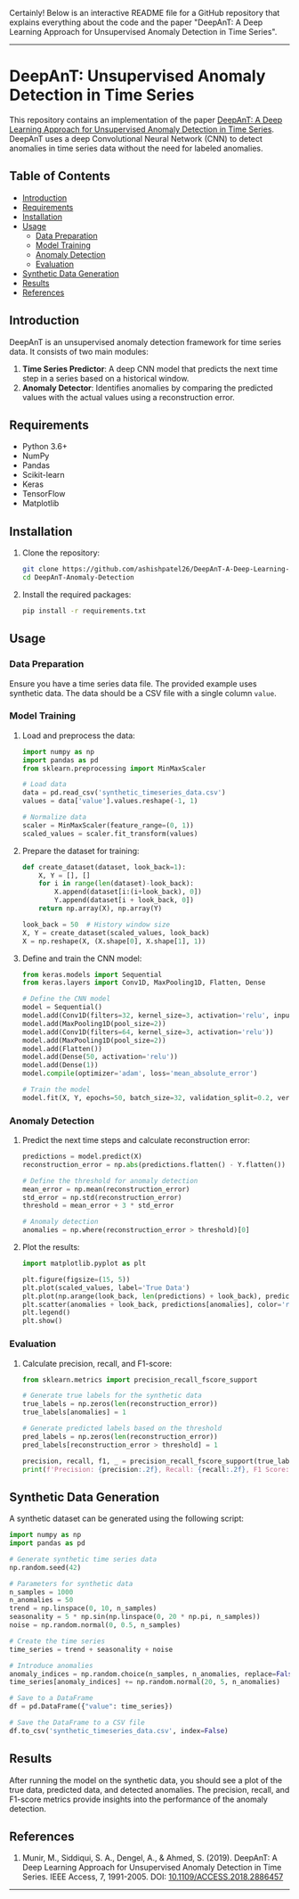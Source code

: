 Certainly! Below is an interactive README file for a GitHub repository that explains everything about the code and the paper "DeepAnT: A Deep Learning Approach for Unsupervised Anomaly Detection in Time Series".

---

# DeepAnT: Unsupervised Anomaly Detection in Time Series

This repository contains an implementation of the paper [DeepAnT: A Deep Learning Approach for Unsupervised Anomaly Detection in Time Series](https://ieeexplore.ieee.org/document/8581424). DeepAnT uses a deep Convolutional Neural Network (CNN) to detect anomalies in time series data without the need for labeled anomalies.

## Table of Contents

- [Introduction](#introduction)
- [Requirements](#requirements)
- [Installation](#installation)
- [Usage](#usage)
  - [Data Preparation](#data-preparation)
  - [Model Training](#model-training)
  - [Anomaly Detection](#anomaly-detection)
  - [Evaluation](#evaluation)
- [Synthetic Data Generation](#synthetic-data-generation)
- [Results](#results)
- [References](#references)

## Introduction

DeepAnT is an unsupervised anomaly detection framework for time series data. It consists of two main modules:
1. **Time Series Predictor**: A deep CNN model that predicts the next time step in a series based on a historical window.
2. **Anomaly Detector**: Identifies anomalies by comparing the predicted values with the actual values using a reconstruction error.

## Requirements

- Python 3.6+
- NumPy
- Pandas
- Scikit-learn
- Keras
- TensorFlow
- Matplotlib

## Installation

1. Clone the repository:
    ```bash
    git clone https://github.com/ashishpatel26/DeepAnT-A-Deep-Learning-Approach-for-Unsupervised-Anomaly-Detection-in-Time-Series.git
    cd DeepAnT-Anomaly-Detection
    ```

2. Install the required packages:
    ```bash
    pip install -r requirements.txt
    ```

## Usage

### Data Preparation

Ensure you have a time series data file. The provided example uses synthetic data. The data should be a CSV file with a single column `value`.

### Model Training

1. Load and preprocess the data:
    ```python
    import numpy as np
    import pandas as pd
    from sklearn.preprocessing import MinMaxScaler

    # Load data
    data = pd.read_csv('synthetic_timeseries_data.csv')
    values = data['value'].values.reshape(-1, 1)

    # Normalize data
    scaler = MinMaxScaler(feature_range=(0, 1))
    scaled_values = scaler.fit_transform(values)
    ```

2. Prepare the dataset for training:
    ```python
    def create_dataset(dataset, look_back=1):
        X, Y = [], []
        for i in range(len(dataset)-look_back):
            X.append(dataset[i:(i+look_back), 0])
            Y.append(dataset[i + look_back, 0])
        return np.array(X), np.array(Y)

    look_back = 50  # History window size
    X, Y = create_dataset(scaled_values, look_back)
    X = np.reshape(X, (X.shape[0], X.shape[1], 1))
    ```

3. Define and train the CNN model:
    ```python
    from keras.models import Sequential
    from keras.layers import Conv1D, MaxPooling1D, Flatten, Dense

    # Define the CNN model
    model = Sequential()
    model.add(Conv1D(filters=32, kernel_size=3, activation='relu', input_shape=(look_back, 1)))
    model.add(MaxPooling1D(pool_size=2))
    model.add(Conv1D(filters=64, kernel_size=3, activation='relu'))
    model.add(MaxPooling1D(pool_size=2))
    model.add(Flatten())
    model.add(Dense(50, activation='relu'))
    model.add(Dense(1))
    model.compile(optimizer='adam', loss='mean_absolute_error')

    # Train the model
    model.fit(X, Y, epochs=50, batch_size=32, validation_split=0.2, verbose=2)
    ```

### Anomaly Detection

1. Predict the next time steps and calculate reconstruction error:
    ```python
    predictions = model.predict(X)
    reconstruction_error = np.abs(predictions.flatten() - Y.flatten())

    # Define the threshold for anomaly detection
    mean_error = np.mean(reconstruction_error)
    std_error = np.std(reconstruction_error)
    threshold = mean_error + 3 * std_error

    # Anomaly detection
    anomalies = np.where(reconstruction_error > threshold)[0]
    ```

2. Plot the results:
    ```python
    import matplotlib.pyplot as plt

    plt.figure(figsize=(15, 5))
    plt.plot(scaled_values, label='True Data')
    plt.plot(np.arange(look_back, len(predictions) + look_back), predictions, label='Predicted Data')
    plt.scatter(anomalies + look_back, predictions[anomalies], color='red', label='Anomalies')
    plt.legend()
    plt.show()
    ```

### Evaluation

1. Calculate precision, recall, and F1-score:
    ```python
    from sklearn.metrics import precision_recall_fscore_support

    # Generate true labels for the synthetic data
    true_labels = np.zeros(len(reconstruction_error))
    true_labels[anomalies] = 1

    # Generate predicted labels based on the threshold
    pred_labels = np.zeros(len(reconstruction_error))
    pred_labels[reconstruction_error > threshold] = 1

    precision, recall, f1, _ = precision_recall_fscore_support(true_labels, pred_labels, average='binary')
    print(f'Precision: {precision:.2f}, Recall: {recall:.2f}, F1 Score: {f1:.2f}')
    ```

## Synthetic Data Generation

A synthetic dataset can be generated using the following script:

```python
import numpy as np
import pandas as pd

# Generate synthetic time series data
np.random.seed(42)

# Parameters for synthetic data
n_samples = 1000
n_anomalies = 50
trend = np.linspace(0, 10, n_samples)
seasonality = 5 * np.sin(np.linspace(0, 20 * np.pi, n_samples))
noise = np.random.normal(0, 0.5, n_samples)

# Create the time series
time_series = trend + seasonality + noise

# Introduce anomalies
anomaly_indices = np.random.choice(n_samples, n_anomalies, replace=False)
time_series[anomaly_indices] += np.random.normal(20, 5, n_anomalies)

# Save to a DataFrame
df = pd.DataFrame({"value": time_series})

# Save the DataFrame to a CSV file
df.to_csv('synthetic_timeseries_data.csv', index=False)
```

## Results

After running the model on the synthetic data, you should see a plot of the true data, predicted data, and detected anomalies. The precision, recall, and F1-score metrics provide insights into the performance of the anomaly detection.

## References

1. Munir, M., Siddiqui, S. A., Dengel, A., & Ahmed, S. (2019). DeepAnT: A Deep Learning Approach for Unsupervised Anomaly Detection in Time Series. IEEE Access, 7, 1991-2005. DOI: [10.1109/ACCESS.2018.2886457](https://ieeexplore.ieee.org/document/8581424)

---
